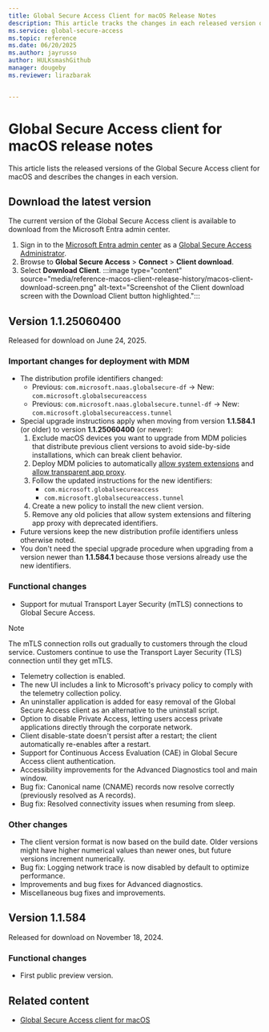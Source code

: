 ```yaml
---
title: Global Secure Access Client for macOS Release Notes
description: This article tracks the changes in each released version of the Global Secure Access client for macOS.
ms.service: global-secure-access
ms.topic: reference
ms.date: 06/20/2025
ms.author: jayrusso
author: HULKsmashGithub
manager: dougeby
ms.reviewer: lirazbarak


---
```

# Global Secure Access client for macOS release notes
This article lists the released versions of the Global Secure Access client for macOS and describes the changes in each version.   

## Download the latest version
The current version of the Global Secure Access client is available to download from the Microsoft Entra admin center.

1. Sign in to the [Microsoft Entra admin center](https://entra.microsoft.com) as a [Global Secure Access Administrator](/azure/active-directory/roles/permissions-reference#global-secure-access-administrator).
1. Browse to **Global Secure Access** > **Connect** > **Client download**.
1. Select **Download Client**.
:::image type="content" source="media/reference-macos-client-release-history/macos-client-download-screen.png" alt-text="Screenshot of the Client download screen with the Download Client button highlighted.":::

## Version 1.1.25060400
Released for download on June 24, 2025.
### Important changes for deployment with MDM
- The distribution profile identifiers changed:
    - Previous: `com.microsoft.naas.globalsecure-df` → New: `com.microsoft.globalsecureaccess`
    - Previous: `com.microsoft.naas.globalsecure.tunnel-df` → New: `com.microsoft.globalsecureaccess.tunnel`
- Special upgrade instructions apply when moving from version **1.1.584.1** (or older) to version **1.1.25060400** (or newer):
    1. Exclude macOS devices you want to upgrade from MDM policies that distribute previous client versions to avoid side-by-side installations, which can break client behavior.
    1. Deploy MDM policies to automatically [allow system extensions](how-to-install-macos-client.md#allow-system-extensions-through-mobile-device-management-mdm) and [allow transparent app proxy](how-to-install-macos-client.md#allow-transparent-application-proxy-through-mdm).
    1. Follow the updated instructions for the new identifiers:
        - `com.microsoft.globalsecureaccess`
        - `com.microsoft.globalsecureaccess.tunnel`
    1. Create a new policy to install the new client version.
    1. Remove any old policies that allow system extensions and filtering app proxy with deprecated identifiers.
- Future versions keep the new distribution profile identifiers unless otherwise noted.
- You don't need the special upgrade procedure when upgrading from a version newer than **1.1.584.1** because those versions already use the new identifiers.
### Functional changes
- Support for mutual Transport Layer Security (mTLS) connections to Global Secure Access. 
> [!NOTE]
> The mTLS connection rolls out gradually to customers through the cloud service. Customers continue to use the Transport Layer Security (TLS) connection until they get mTLS.
- Telemetry collection is enabled.
- The new UI includes a link to Microsoft's privacy policy to comply with the telemetry collection policy.
- An uninstaller application is added for easy removal of the Global Secure Access client as an alternative to the uninstall script.
- Option to disable Private Access, letting users access private applications directly through the corporate network.
- Client disable-state doesn't persist after a restart; the client automatically re-enables after a restart.
- Support for Continuous Access Evaluation (CAE) in Global Secure Access client authentication.
- Accessibility improvements for the Advanced Diagnostics tool and main window.
- Bug fix: Canonical name (CNAME) records now resolve correctly (previously resolved as A records).
- Bug fix: Resolved connectivity issues when resuming from sleep.
### Other changes
- The client version format is now based on the build date. Older versions might have higher numerical values than newer ones, but future versions increment numerically.
- Bug fix: Logging network trace is now disabled by default to optimize performance.
- Improvements and bug fixes for Advanced diagnostics.
- Miscellaneous bug fixes and improvements.

## Version 1.1.584
Released for download on November 18, 2024.

### Functional changes
- First public preview version.

## Related content
- [Global Secure Access client for macOS](how-to-install-macos-client.md)
